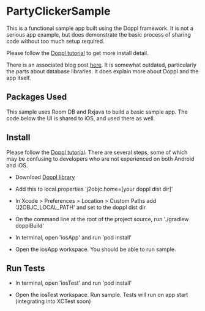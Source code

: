 # PartyClickerSample

This is a functional sample app built using the Doppl framework. It is not a serious app example,
but does demonstrate the basic process of sharing code without too much setup required.

Please follow the [Doppl tutorial](http://doppl.co/docs/quicktutorial.html) to get more install detail.

There is an associated blog post [here](https://medium.com/@kpgalligan/f62ba341719a). It is somewhat outdated, particularly the parts about
database libraries. It does explain more about Doppl and the app itself.

## Packages Used

This sample uses Room DB and Rxjava to build a basic sample app. The code below the UI is shared to iOS, and used there as well.

## Install

Please follow the [Doppl tutorial](http://doppl.co/docs/quicktutorial.html). There are several steps, some of which may be confusing to developers who are not experienced on both Android and iOS.

* Download [Doppl library](http://doppl.co/download.html)

* Add this to local.properties 'j2objc.home=[your doppl dist dir]'

* In Xcode > Preferences > Location > Custom Paths add 'J2OBJC_LOCAL_PATH' and set to the doppl dist dir

* On the command line at the root of the project source, run './gradlew dopplBuild'

* In terminal, open 'iosApp' and run 'pod install'

* Open the iosApp workspace. You should be able to run sample.

## Run Tests

* In terminal, open 'iosTest' and run 'pod install'

* Open the iosTest workspace. Run sample. Tests will run on app start (integrating into XCTest soon)
